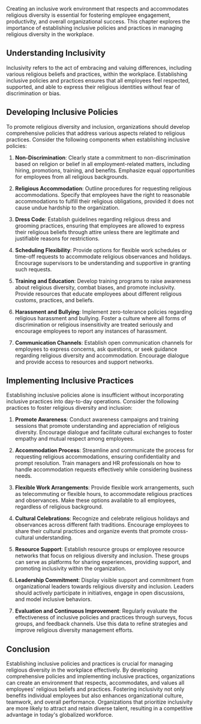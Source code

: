 
Creating an inclusive work environment that respects and accommodates religious diversity is essential for fostering employee engagement, productivity, and overall organizational success. This chapter explores the importance of establishing inclusive policies and practices in managing religious diversity in the workplace.

Understanding Inclusivity
-------------------------

Inclusivity refers to the act of embracing and valuing differences, including various religious beliefs and practices, within the workplace. Establishing inclusive policies and practices ensures that all employees feel respected, supported, and able to express their religious identities without fear of discrimination or bias.

Developing Inclusive Policies
-----------------------------

To promote religious diversity and inclusion, organizations should develop comprehensive policies that address various aspects related to religious practices. Consider the following components when establishing inclusive policies:

1. **Non-Discrimination**: Clearly state a commitment to non-discrimination based on religion or belief in all employment-related matters, including hiring, promotions, training, and benefits. Emphasize equal opportunities for employees from all religious backgrounds.

2. **Religious Accommodation**: Outline procedures for requesting religious accommodations. Specify that employees have the right to reasonable accommodations to fulfill their religious obligations, provided it does not cause undue hardship to the organization.

3. **Dress Code**: Establish guidelines regarding religious dress and grooming practices, ensuring that employees are allowed to express their religious beliefs through attire unless there are legitimate and justifiable reasons for restrictions.

4. **Scheduling Flexibility**: Provide options for flexible work schedules or time-off requests to accommodate religious observances and holidays. Encourage supervisors to be understanding and supportive in granting such requests.

5. **Training and Education**: Develop training programs to raise awareness about religious diversity, combat biases, and promote inclusivity. Provide resources that educate employees about different religious customs, practices, and beliefs.

6. **Harassment and Bullying**: Implement zero-tolerance policies regarding religious harassment and bullying. Foster a culture where all forms of discrimination or religious insensitivity are treated seriously and encourage employees to report any instances of harassment.

7. **Communication Channels**: Establish open communication channels for employees to express concerns, ask questions, or seek guidance regarding religious diversity and accommodation. Encourage dialogue and provide access to resources and support networks.

Implementing Inclusive Practices
--------------------------------

Establishing inclusive policies alone is insufficient without incorporating inclusive practices into day-to-day operations. Consider the following practices to foster religious diversity and inclusion:

1. **Promote Awareness**: Conduct awareness campaigns and training sessions that promote understanding and appreciation of religious diversity. Encourage dialogue and facilitate cultural exchanges to foster empathy and mutual respect among employees.

2. **Accommodation Process**: Streamline and communicate the process for requesting religious accommodations, ensuring confidentiality and prompt resolution. Train managers and HR professionals on how to handle accommodation requests effectively while considering business needs.

3. **Flexible Work Arrangements**: Provide flexible work arrangements, such as telecommuting or flexible hours, to accommodate religious practices and observances. Make these options available to all employees, regardless of religious background.

4. **Cultural Celebrations**: Recognize and celebrate religious holidays and observances across different faith traditions. Encourage employees to share their cultural practices and organize events that promote cross-cultural understanding.

5. **Resource Support**: Establish resource groups or employee resource networks that focus on religious diversity and inclusion. These groups can serve as platforms for sharing experiences, providing support, and promoting inclusivity within the organization.

6. **Leadership Commitment**: Display visible support and commitment from organizational leaders towards religious diversity and inclusion. Leaders should actively participate in initiatives, engage in open discussions, and model inclusive behaviors.

7. **Evaluation and Continuous Improvement**: Regularly evaluate the effectiveness of inclusive policies and practices through surveys, focus groups, and feedback channels. Use this data to refine strategies and improve religious diversity management efforts.

Conclusion
----------

Establishing inclusive policies and practices is crucial for managing religious diversity in the workplace effectively. By developing comprehensive policies and implementing inclusive practices, organizations can create an environment that respects, accommodates, and values all employees' religious beliefs and practices. Fostering inclusivity not only benefits individual employees but also enhances organizational culture, teamwork, and overall performance. Organizations that prioritize inclusivity are more likely to attract and retain diverse talent, resulting in a competitive advantage in today's globalized workforce.
